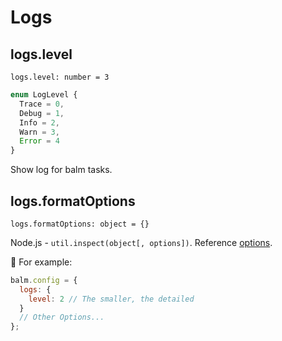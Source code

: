 # Logs

## logs.level

`logs.level: number = 3`

```ts
enum LogLevel {
  Trace = 0,
  Debug = 1,
  Info = 2,
  Warn = 3,
  Error = 4
}
```

Show log for balm tasks.

## logs.formatOptions

`logs.formatOptions: object = {}`

Node.js - `util.inspect(object[, options])`. Reference [options](https://github.com/nodejs/node/blob/master/doc/api/util.md#utilinspectobject-options).

🌰 For example:

```js
balm.config = {
  logs: {
    level: 2 // The smaller, the detailed
  }
  // Other Options...
};
```

